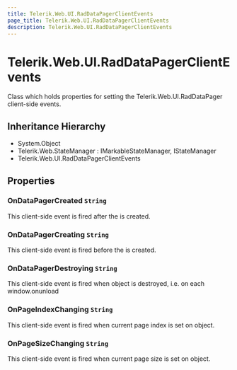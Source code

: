 ```yaml
---
title: Telerik.Web.UI.RadDataPagerClientEvents
page_title: Telerik.Web.UI.RadDataPagerClientEvents
description: Telerik.Web.UI.RadDataPagerClientEvents
---
```


# Telerik.Web.UI.RadDataPagerClientEvents

Class which holds properties for setting the Telerik.Web.UI.RadDataPager client-side events.

## Inheritance Hierarchy

* System.Object
* Telerik.Web.StateManager : IMarkableStateManager, IStateManager
* Telerik.Web.UI.RadDataPagerClientEvents

## Properties

###  OnDataPagerCreated `String`

This client-side event is fired after the 
             is created.

###  OnDataPagerCreating `String`

This client-side event is fired before the 
             is created.

###  OnDataPagerDestroying `String`

This client-side event is fired when  object is
            destroyed, i.e. on each window.onunload

###  OnPageIndexChanging `String`

This client-side event is fired when current page index is set on 
             object.

###  OnPageSizeChanging `String`

This client-side event is fired when current page size is set on 
             object.

